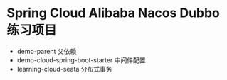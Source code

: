 # Spring Cloud Alibaba Nacos Dubbo 练习项目
- demo-parent 父依赖
- demo-cloud-spring-boot-starter 中间件配置
- learning-cloud-seata 分布式事务

